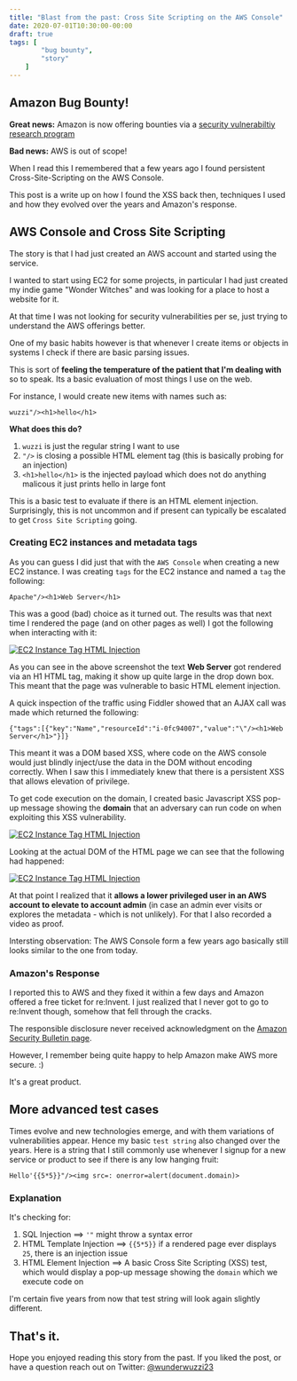 ```yaml
---
title: "Blast from the past: Cross Site Scripting on the AWS Console"
date: 2020-07-01T10:30:00-00:00
draft: true
tags: [
        "bug bounty",
        "story"
    ]
---
```


## Amazon Bug Bounty!

**Great news:** Amazon is now offering bounties via a [security vulnerabiltiy research program](https://hackerone.com/amazonvrp)

**Bad news:** AWS is out of scope!

When I read this I remembered that a few years ago I found persistent Cross-Site-Scripting on the AWS Console. 

This post is a write up on how I found the XSS back then, techniques I used and how they evolved over the years and Amazon's response.

## AWS Console and Cross Site Scripting 

The story is that I had just created an AWS account and started using the service. 

I wanted to start using EC2 for some projects, in particular I had just created my indie game "Wonder Witches" and was looking for a place to host a website for it.

At that time I was not looking for security vulnerabilities per se, just trying to understand the AWS offerings better. 

One of my basic habits however is that whenever I create items or objects in systems I check if there are basic parsing issues. 

This is sort of **feeling the temperature of the patient that I'm dealing with** so to speak. Its a basic evaluation of most things I use on the web. 

For instance, I would create new items with names such as:

```
wuzzi"/><h1>hello</h1>
```

**What does this do?**

1. `wuzzi` is just  the regular string I want to use
2.  `"/>` is closing a possible HTML element tag (this is basically probing for an injection)
3.  `<h1>hello</h1>` is the injected payload which does not do anything malicous it just prints hello in large font

This is a basic test to evaluate if there is an HTML element injection. Surprisingly, this is not uncommon and if present can typically be escalated to get `Cross Site Scripting` going. 

### Creating EC2 instances and metadata tags

As you can guess I did just that with the `AWS Console` when creating a new EC2 instance. I was creating `tags` for the EC2 instance and named a `tag` the following:

```
Apache"/><h1>Web Server</h1>
```

This was a good (bad) choice as it turned out. The results was that next time I rendered the page (and on other pages as well) I got the following when interacting with it:

[![EC2 Instance Tag HTML Injection](/blog/images/2020/awsxss/aws-xss-tag1.png)](/blog/images/2020/awsxss/aws-xss-tag1.png)

As you can see in the above screenshot the text **Web Server** got rendered via an H1 HTML tag, making it show up quite large in the drop down box. This meant that the page was vulnerable to basic HTML element injection. 

A quick inspection of the traffic using Fiddler showed that an AJAX call was made which returned the following:

```
{"tags":[{"key":"Name","resourceId":"i-0fc94007","value":"\"/><h1>Web Server</h1>"}]}
```

This meant it was a DOM based XSS, where code on the AWS console would just blindly inject/use the data in the DOM without encoding correctly. When I saw this I immediately knew that there is a persistent XSS that allows elevation of privilege.

To get code execution on the domain, I created basic Javascript XSS pop-up message showing the **domain** that an adversary can run code on when exploiting this XSS vulnerability.

[![EC2 Instance Tag HTML Injection](/blog/images/2020/awsxss/aws-xss-tag2.png)](/blog/images/2020/awsxss/aws-xss-tag2.png)

Looking at the actual DOM of the HTML page we can see that the following had happened:

[![EC2 Instance Tag HTML Injection](/blog/images/2020/awsxss/aws-xss-dom.png)](/blog/images/2020/awsxss/aws-xss-dom.png)

At that point I realized that it **allows a lower privileged user in an AWS account to elevate to account admin** (in case an admin ever visits or explores the metadata - which is not unlikely). For that I also recorded a video as proof.

Intersting observation: The AWS Console form a few years ago basically still looks similar to the one from today.

### Amazon's Response

I reported this to AWS and they fixed it within a few days and Amazon offered a free ticket for re:Invent. I just realized that I never got to go to re:Invent though, somehow that fell through the cracks.

The responsible disclosure never received acknowledgment on the [Amazon Security Bulletin page](https://aws.amazon.com/security/security-bulletins). 
    
However, I remember being quite happy to help Amazon make AWS more secure. :) 

It's a great product.

## More advanced test cases

Times evolve and new technologies emerge, and with them variations of vulnerabilities appear.  Hence my basic `test string` also changed over the years. Here is a string that I still commonly use whenever I signup for a new service or product to see if there is any low hanging fruit:

```
Hello'{{5*5}}"/><img src=: onerror=alert(document.domain)>
```

### Explanation

It's checking for:

1. SQL Injection ==> `'"` might throw a syntax error
2. HTML Template Injection ==>  `{{5*5}}` if a rendered page ever displays `25`, there is an injection issue
3. HTML Element Injection ==>  A basic Cross Site Scripting (XSS) test, which would display a pop-up message showing the `domain` which we execute code on 

I'm certain five years from now that test string will look again slightly different. 

## That's it.

Hope you enjoyed reading this story from the past. If you liked the post, or have a question reach out on Twitter: [@wunderwuzzi23](https://twitter.com/wunderwuzzi23)